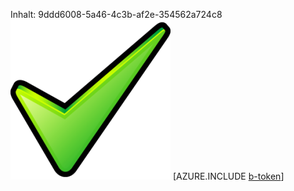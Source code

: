 Inhalt: 9ddd6008-5a46-4c3b-af2e-354562a724c8![Bild](6632dee5-08b7-440c-a996-0f25b4122d6d.png)
[AZURE.INCLUDE [b-token](60f6988c-a9f4-4373-b508-2638fa6d36f9.md)]
